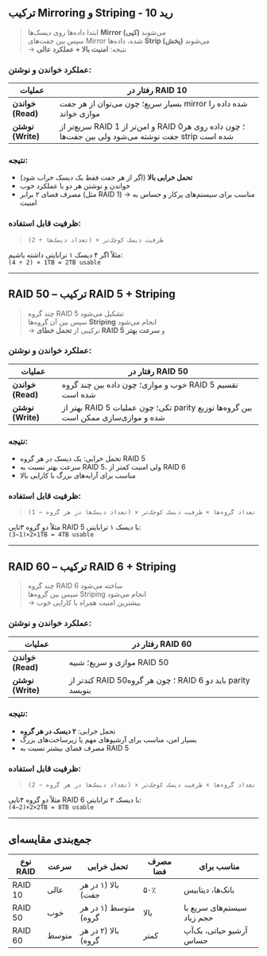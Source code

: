 
## ترکیب Mirroring و Striping - رید 10

> ابتدا داده‌ها روی دیسک‌ها **Mirror (کپی)** می‌شوند  
> سپس بین جفت‌های Mirror شده، داده‌ها **Strip (پخش)** می‌شوند  
> → نتیجه: **امنیت بالا + عملکرد عالی**


### عملکرد خواندن و نوشتن:

|عملیات|رفتار در RAID 10|
|---|---|
|**خواندن (Read)**|بسیار سریع؛ چون می‌توان از هر جفت mirror شده داده را موازی خواند|
|**نوشتن (Write)**|سریع‌تر از RAID 1 و امن‌تر از RAID 0؛ چون داده روی هر جفت نوشته می‌شود ولی بین جفت‌ها strip شده است|
### نتیجه:
- **تحمل خرابی بالا** (اگر از هر جفت فقط یک دیسک خراب شود)
- خواندن و نوشتن هر دو با عملکرد خوب
- مصرف فضای ۲ برابر (مثل RAID 1)  → مناسب برای سیستم‌های پرکار و حساس به امنیت
### ظرفیت قابل استفاده:

> `(تعداد دیسک‌ها ÷ 2) × ظرفیت دیسک کوچک‌تر`

مثلاً اگر ۴ دیسک ۱ ترابایتی داشته باشیم:  
`(4 ÷ 2) × 1TB = 2TB usable`

---
## RAID 50 – ترکیب RAID 5 + Striping

> چند گروه RAID 5 تشکیل می‌شود  
> سپس بین آن گروه‌ها **Striping** انجام می‌شود  
> → ترکیبی از **تحمل خطای RAID 5** و **سرعت بهتر**
### عملکرد خواندن و نوشتن:

| عملیات            | رفتار در RAID 50                                                                  |
| ----------------- | --------------------------------------------------------------------------------- |
| **خواندن (Read)** | خوب و موازی؛ چون داده بین چند گروه RAID 5 تقسیم شده است                           |
| **نوشتن (Write)** | بهتر از RAID 5 تکی؛ چون عملیات parity بین گروه‌ها توزیع شده و موازی‌سازی ممکن است |
### نتیجه:

- تحمل خرابی: یک دیسک در هر گروه RAID 5    
- سرعت بهتر نسبت به RAID 5، ولی امنیت کمتر از RAID 6
- مناسب برای آرایه‌های بزرگ با کارایی بالا

### ظرفیت قابل استفاده:

> `(تعداد دیسک‌ها در هر گروه − 1) × تعداد گروه‌ها × ظرفیت دیسک کوچک‌تر`

مثلاً دو گروه ۳تایی RAID 5 با دیسک ۱ ترابایتی:  
`(3−1)×2×1TB = 4TB usable`

---
## RAID 60 – ترکیب RAID 6 + Striping

> چند گروه RAID 6 ساخته می‌شود  
> سپس بین گروه‌ها Striping انجام می‌شود  
> → بیشترین امنیت همراه با کارایی خوب
### عملکرد خواندن و نوشتن:

|عملیات|رفتار در RAID 60|
|---|---|
|**خواندن (Read)**|موازی و سریع؛ شبیه RAID 50|
|**نوشتن (Write)**|کندتر از RAID 50؛ چون هر گروه RAID 6 باید دو parity بنویسد|

### نتیجه:
- تحمل خرابی: **۲ دیسک در هر گروه**
- بسیار امن، مناسب برای آرشیوهای مهم یا زیرساخت‌های بزرگ
- مصرف فضای بیشتر نسبت به RAID 5
### ظرفیت قابل استفاده:

> `(تعداد دیسک‌ها در هر گروه − 2) × تعداد گروه‌ها × ظرفیت دیسک کوچک‌تر`

مثلاً دو گروه ۴تایی RAID 6 با دیسک ۲ ترابایتی:  
`(4−2)×2×2TB = 8TB usable`

---

## جمع‌بندی مقایسه‌ای

| نوع RAID | سرعت  | تحمل خرابی           | مصرف فضا | مناسب برای                 |
| -------- | ----- | -------------------- | -------- | -------------------------- |
| RAID 10  | عالی  | بالا (۱ در هر جفت)   | ۵۰٪      | بانک‌ها، دیتابیس           |
| RAID 50  | خوب   | متوسط (۱ در هر گروه) | بالا     | سیستم‌های سریع با حجم زیاد |
| RAID 60  | متوسط | بالا (۲ در هر گروه)  | کمتر     | آرشیو حیاتی، بک‌آپ حساس    |
